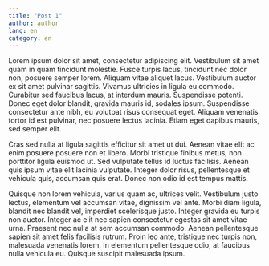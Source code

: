```yaml
---
title: "Post 1"
author: author
lang: en
category: en
---
```


Lorem ipsum dolor sit amet, consectetur adipiscing elit. Vestibulum sit amet quam in quam tincidunt molestie. Fusce turpis lacus, tincidunt nec dolor non, posuere semper lorem. Aliquam vitae aliquet lacus. Vestibulum auctor ex sit amet pulvinar sagittis. Vivamus ultricies in ligula eu commodo. Curabitur sed faucibus lacus, at interdum mauris. Suspendisse potenti. Donec eget dolor blandit, gravida mauris id, sodales ipsum. Suspendisse consectetur ante nibh, eu volutpat risus consequat eget. Aliquam venenatis tortor id est pulvinar, nec posuere lectus lacinia. Etiam eget dapibus mauris, sed semper elit.

Cras sed nulla at ligula sagittis efficitur sit amet ut dui. Aenean vitae elit ac enim posuere posuere non et libero. Morbi tristique finibus metus, non porttitor ligula euismod ut. Sed vulputate tellus id luctus facilisis. Aenean quis ipsum vitae elit lacinia vulputate. Integer dolor risus, pellentesque et vehicula quis, accumsan quis erat. Donec non odio id est tempus mattis.

Quisque non lorem vehicula, varius quam ac, ultrices velit. Vestibulum justo lectus, elementum vel accumsan vitae, dignissim vel ante. Morbi diam ligula, blandit nec blandit vel, imperdiet scelerisque justo. Integer gravida eu turpis non auctor. Integer ac elit nec sapien consectetur egestas sit amet vitae urna. Praesent nec nulla at sem accumsan commodo. Aenean pellentesque sapien sit amet felis facilisis rutrum. Proin leo ante, tristique nec turpis non, malesuada venenatis lorem. In elementum pellentesque odio, at faucibus nulla vehicula eu. Quisque suscipit malesuada ipsum.
